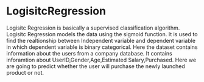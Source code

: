 # LogisitcRegression
Logisitc Regression is basically a supervised classification algorithm.
Logisitc Regression models the data using the sigmoid function.
It is used to find the realtionship between Independent variable and dependent variable in which dependent variable is binary categorical.
Here the dataset contains information about the users from a company database.
It contains inforamtion about UserID,Gender,Age,Estimated Salary,Purchased.
Here we are going to predict whether the user will purchase the newly launched product or not.
